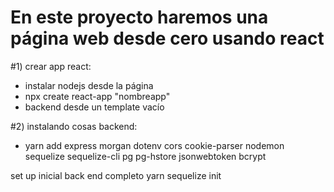# En este proyecto haremos una página web desde cero usando react

#1) crear app react:
- instalar nodejs desde la página
- npx create react-app "nombreapp"
- backend desde un template vacío 

#2) instalando cosas backend:
- yarn add express morgan dotenv cors cookie-parser nodemon sequelize sequelize-cli pg pg-hstore jsonwebtoken bcrypt

set up inicial back end completo
yarn sequelize init